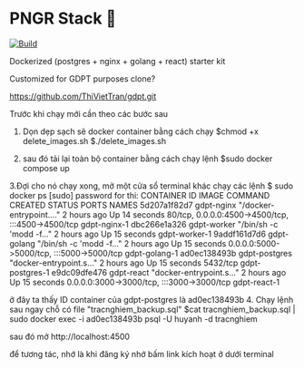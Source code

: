# PNGR Stack 🏓
[![Build](https://github.com/karlkeefer/pngr/actions/workflows/build.yml/badge.svg?branch=master)](https://github.com/karlkeefer/pngr/actions/workflows/build.yml)

Dockerized (postgres + nginx + golang + react) starter kit

Customized for GDPT purposes
clone?

https://github.com/ThiVietTran/gdpt.git

Trước khi chạy mới cần theo các bước sau
1. Dọn dẹp sạch sẽ docker container bằng cách chạy
$chmod +x delete_images.sh
$./delete_images.sh

2. sau đó tải lại toàn bộ container bằng cách chạy lệnh 
$sudo docker compose up 

3.Đợi cho nó chạy xong, mở một cửa sổ terminal khác chạy các lệnh 
$ sudo docker ps
[sudo] password for thi: 
CONTAINER ID   IMAGE           COMMAND                  CREATED       STATUS          PORTS                                               NAMES
5d207a1f82d7   gdpt-nginx      "/docker-entrypoint.…"   2 hours ago   Up 14 seconds   80/tcp, 0.0.0.0:4500->4500/tcp, :::4500->4500/tcp   gdpt-nginx-1
dbc266e1a326   gdpt-worker     "/bin/sh -c 'modd -f…"   2 hours ago   Up 15 seconds                                                       gdpt-worker-1
9addf161d7d6   gdpt-golang     "/bin/sh -c 'modd -f…"   2 hours ago   Up 15 seconds   0.0.0.0:5000->5000/tcp, :::5000->5000/tcp           gdpt-golang-1
ad0ec138493b   gdpt-postgres   "docker-entrypoint.s…"   2 hours ago   Up 15 seconds   5432/tcp                                            gdpt-postgres-1
e9dc09dfe476   gdpt-react      "docker-entrypoint.s…"   2 hours ago   Up 15 seconds   0.0.0.0:3000->3000/tcp, :::3000->3000/tcp           gdpt-react-1

ở đây ta thấy ID container của gdpt-postgres là ad0ec138493b
4. Chạy lệnh sau ngay chỗ có file "tracnghiem_backup.sql"
$cat tracnghiem_backup.sql | sudo docker exec -i ad0ec138493b psql -U huyanh -d tracnghiem

sau đó mở 
http://localhost:4500

để tương tác, nhớ là khi đăng ký nhớ bấm link kích hoạt ở dưới terminal
